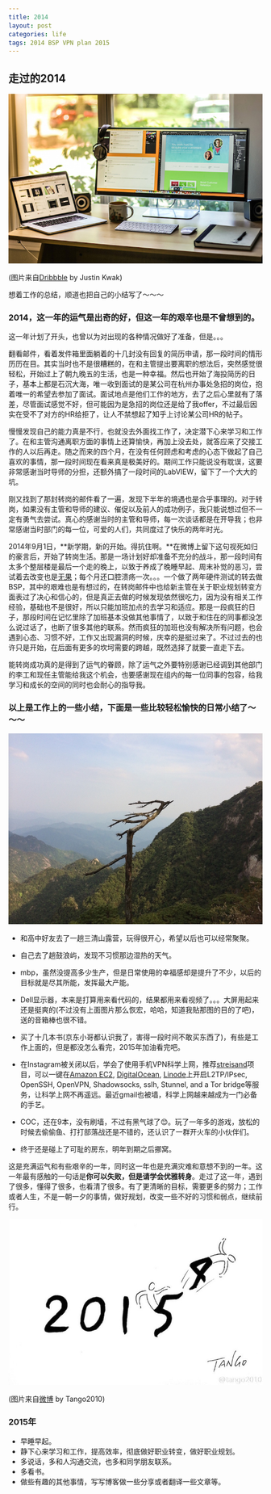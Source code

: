 ```yaml
---
title: 2014
layout: post
categories: life
tags: 2014 BSP VPN plan 2015
---
```


## 走过的2014

![img](/img/post/workspace_by_Justin_Kwak.jpg)

(图片来自[Dribbble](https://dribbble.com/shots/1646266-My-Workspace-Setup?list=users&offset=0) by Justin Kwak)

想着工作的总结，顺道也把自己的小结写了～～～

### 2014，这一年的运气是出奇的好，但这一年的艰辛也是不曾想到的。

这一年计划了开头，也曾以为对出现的各种情况做好了准备，但是。。。

翻看邮件，看着发件箱里面躺着的十几封没有回复的简历申请，那一段时间的情形历历在目。其实当时也不是很糟糕的，在和主管提出要离职的想法后，突然感觉很轻松，开始过上了朝九晚五的生活，也是一种幸福。然后也开始了海投简历的日子，基本上都是石沉大海，唯一收到面试的是某公司在杭州办事处急招的岗位，抱着唯一的希望去参加了面试。面试地点是他们工作的地方，去了之后心里就有了落差，尽管面试感觉不好，但可能因为是急招的岗位还是给了我offer，不过最后因实在受不了对方的HR给拒了，让人不禁想起了知乎上讨论某公司HR的帖子。

慢慢发现自己的能力真是不行，也就没去外面找工作了，决定潜下心来学习和工作了。在和主管沟通离职方面的事情上还算愉快，再加上没去处，就答应来了交接工作的人以后再走。随之而来的四个月，在没有任何顾虑和考虑的心态下做起了自己喜欢的事情，那一段时间现在看来真是极美好的。期间工作只能说没有耽误，这要非常感谢当时导师的分担，还额外搞了一段时间的LabVIEW，留下了一个大大的坑。

刚又找到了那封转岗的邮件看了一遍，发现下半年的境遇也是合乎事理的。对于转岗，如果没有主管和导师的建议、催促以及前人的成功例子，我只能说想过但不一定有勇气去尝试。真心的感谢当时的主管和导师，每一次谈话都是在开导我；也非常感谢当时部门的每一位，可爱的人们，共同度过了快乐的两年时光。

2014年9月1日，**新学期，新的开始。得抗住啊。**在微博上留下这句视死如归的豪言后，开始了转岗生活。那是一场计划好却准备不充分的战斗，那一段时间有太多个整层楼是最后一个走的晚上，以致于养成了晚睡早起、周末补觉的恶习，尝试着去改变也是[无果](/life/2014/12/14/early-to-bed/)；每个月还口腔溃疡一次。。。一个做了两年硬件测试的转去做BSP，其中的艰难也是有想过的，在转岗邮件中也给新主管在关于职业规划转变方面表过了决心和信心的，但是真正去做的时候发现依然很吃力，因为没有相关工作经验，基础也不是很好，所以只能加班加点的去学习和适应。那是一段疯狂的日子，那段时间在记忆里除了加班基本没做其他事情了，以致于和住在的同事都没怎么说过话了，也断了很多其他的联系。然而疯狂的加班也没有解决所有问题，也会遇到心态、习惯不好，工作又出现漏洞的时候，庆幸的是挺过来了。不过过去的也许只是开始，在后面有更多的坎坷需要的跨越，既然选择了就要一直走下去。

能转岗成功真的是得到了运气的眷顾，除了运气之外要特别感谢已经调到其他部门的李工和现任主管能给我这个机会，也要感谢现在组内的每一位同事的包容，给我学习和成长的空间的同时也会耐心的指导我。

### 以上是工作上的一些小结，下面是一些比较轻松愉快的日常小结了～～～

![img](/img/post/sanqingshan.jpg)

 - 和高中好友去了一趟三清山露营，玩得很开心，希望以后也可以经常聚聚。
 
 - 自己去了趟鼓浪屿，发现不习惯那边湿热的天气。

 - mbp，虽然没提高多少生产，但是日常使用的幸福感却是提升了不少，以后的目标就是尽其所能，发挥最大产能。

 - Dell显示器，本来是打算用来看代码的，结果都用来看视频了。。。大屏用起来还是挺爽的(不过没有上面图片那么恢宏，哈哈，知道我贴那图的目的了吧)，送的音箱棒也很不错。
 
 - 买了十几本书(京东小哥都认识我了，害得一段时间不敢买东西了)，有些是工作上面的，但是都没怎么看完，2015年加油看完吧。
 
 - 在Instagram被关闭以后，学会了使用手机VPN科学上网，推荐[streisand](https://github.com/jlund/streisand)项目，可以一键在[Amazon EC2](https://aws.amazon.com/ec2/), [DigitalOcean](https://www.digitalocean.com/), [Linode](https://www.linode.com/)上开启L2TP/IPsec, OpenSSH, OpenVPN, Shadowsocks, sslh, Stunnel, and a Tor bridge等服务，让科学上网不再遥远。最近gmail也被墙，科学上网越来越成为一门必备的手艺。
 
 - COC，还在9本，没有刷墙，不过有黑气球了😊。玩了一年多的游戏，放松的时候去偷偷鱼、打打部落战还是不错的，还认识了一群开火车的小伙伴们。
 
 - 终于还是碰上了可耻的房东，明年到期之后挪窝。

这是充满运气和有些艰辛的一年，同时这一年也是充满灾难和意想不到的一年。这一年最有感触的一句话是**你可以失败，但是请学会优雅转身**。走过了这一年，遇到了很多，懂得了很多，也看清了很多。有了更清晰的目标，需要更多的努力；工作或者人生，不是一朝一夕的事情，做好规划，改变一些不好的习惯和弱点，继续前行。

![img](/img/post/2015_by_tango2010.jpg)

(图片来自[微博](http://ww2.sinaimg.cn/large/665936begw1ensilf7u5hj218g0t5gn9.jpg) by Tango2010)

### 2015年

 - 早睡早起。
 - 静下心来学习和工作，提高效率，彻底做好职业转变，做好职业规划。
 - 多说话，多和人沟通交流，也多和同学朋友联系。
 - 多看书。
 - 做些有趣的其他事情，写写博客做一些分享或者翻译一些文章等。
